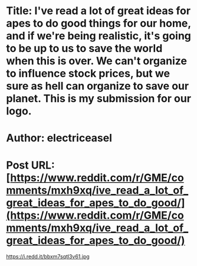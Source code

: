 # Title: I've read a lot of great ideas for apes to do good things for our home, and if we're being realistic, it's going to be up to us to save the world when this is over. We can't organize to influence stock prices, but we sure as hell can organize to save our planet. This is my submission for our logo.
# Author: electriceasel
# Post URL: [https://www.reddit.com/r/GME/comments/mxh9xq/ive_read_a_lot_of_great_ideas_for_apes_to_do_good/](https://www.reddit.com/r/GME/comments/mxh9xq/ive_read_a_lot_of_great_ideas_for_apes_to_do_good/)


https://i.redd.it/bbxm7sqtl3v61.jpg
